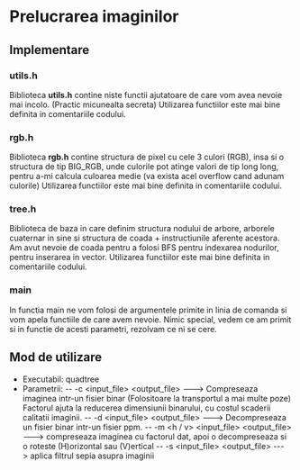 # Prelucrarea imaginilor

## Implementare

### utils.h
Biblioteca **utils.h** contine niste functii ajutatoare de care vom avea nevoie mai incolo. (Practic micunealta secreta)
Utilizarea functiilor este mai bine definita in comentariile codului.

### rgb.h
Biblioteca **rgb.h** contine structura de pixel cu cele 3 culori (RGB), insa si o structura de tip BIG_RGB, unde culorile pot atinge 
valori de tip long long, pentru a-mi calcula culoarea medie (va exista acel overflow cand adunam culorile)
Utilizarea functiilor este mai bine definita in comentariile codului.

### tree.h
Biblioteca de baza in care definim structura nodului de arbore, arborele cuaternar in sine si structura de coada + instructiunile 
aferente acestora. Am avut nevoie de coada pentru a folosi BFS pentru indexarea nodurilor, pentru inserarea in vector.
Utilizarea functiilor este mai bine definita in comentariile codului.

### main
In functia main ne vom folosi de argumentele primite in linia de comanda si vom apela functiile de care avem nevoie. Nimic special,
vedem ce am primit si in functie de acesti parametri, rezolvam ce ni se cere.

## Mod de utilizare
- Executabil: quadtree
- Parametrii:
-- -c <factor> <input_file> <output_file> ---> Compreseaza imaginea intr-un fisier binar (Folositoare la transportul a mai multe poze) Factorul ajuta la reducerea dimensiunii binarului, cu costul scaderii calitatii imaginii.
-- -d <input_file> <output_file> ---> Decompreseaza un fisier binar intr-un fisier ppm.
-- -m <h / v> <factor> <input_file> <output_file> ---> compreseaza imaginea cu factorul dat, apoi o decompreseaza si o roteste (H)orizontal sau (V)ertical
-- -s <factor> <input_file> <output_file> ---> aplica filtrul sepia asupra imaginii




